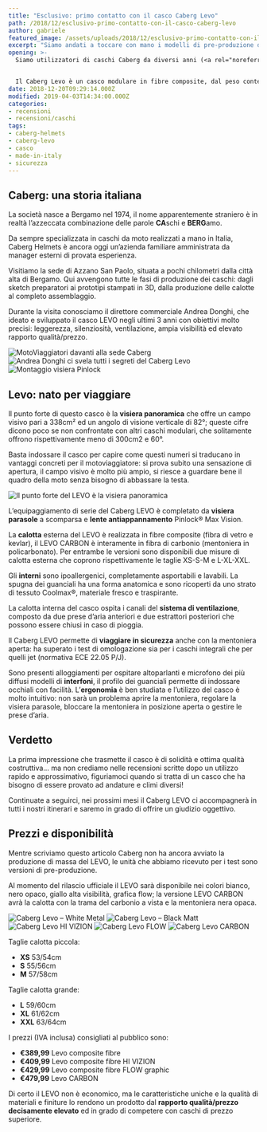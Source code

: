```yaml
---
title: "Esclusivo: primo contatto con il casco Caberg Levo"
path: /2018/12/esclusivo-primo-contatto-con-il-casco-caberg-levo
author: gabriele
featured_image: /assets/uploads/2018/12/esclusivo-primo-contatto-con-il-casco-caberg-levo/galleries/Caberg-Levo-wall.jpeg
excerpt: "Siamo andati a toccare con mano i modelli di pre-produzione del nuovo LEVO: ecco le prime impressioni sul casco Caberg per i motoviaggiatori esigenti."
opening: >-
  Siamo utilizzatori di caschi Caberg da diversi anni (<a rel="noreferrer noopener" href="https://amzn.to/2QDbIDX" target="_blank">Duke II</a> e <a href="https://amzn.to/2Sd8XWO" target="_blank" rel="noreferrer noopener">Tourmax</a>) e la presentazione ad EICMA 2018 di un nuovo modello a vocazione turistica non ha potuto che incuriosirci.


  Il Caberg Levo è un casco modulare in fibre composite, dal peso contenuto e un’ottima ventilazione, caratterizzato dalla visiera panoramica che offre il campo visivo tra i più ampi della categoria.
date: 2018-12-20T09:29:14.000Z
modified: 2019-04-03T14:34:00.000Z
categories:
- recensioni
- recensioni/caschi
tags:
- caberg-helmets
- caberg-levo
- casco
- made-in-italy
- sicurezza
---
```

## Caberg: una storia italiana

La società nasce a Bergamo nel 1974, il nome apparentemente straniero è in realtà l’azzeccata combinazione delle parole **CA**schi e **BERG**amo.

Da sempre specializzata in caschi da moto realizzati a mano in Italia, Caberg Helmets è ancora oggi un’azienda familiare amministrata da manager esterni di provata esperienza.

Visitiamo la sede di Azzano San Paolo, situata a pochi chilometri dalla città alta di Bergamo. Qui avvengono tutte le fasi di produzione dei caschi: dagli sketch preparatori ai prototipi stampati in 3D, dalla produzione delle calotte al completo assemblaggio.

Durante la visita conosciamo il direttore commerciale Andrea Donghi, che ideato e sviluppato il casco LEVO negli ultimi 3 anni con obiettivi molto precisi: leggerezza, silenziosità, ventilazione, ampia visibilità ed elevato rapporto qualità/prezzo.

![MotoViaggiatori davanti alla sede Caberg](/assets/uploads/2018/12/esclusivo-primo-contatto-con-il-casco-caberg-levo/galleries/DSC00139.jpeg "MotoViaggiatori davanti alla sede Caberg")
![Andrea Donghi ci svela tutti i segreti del Caberg Levo](/assets/uploads/2018/12/esclusivo-primo-contatto-con-il-casco-caberg-levo/galleries/DSC00140.jpeg "Andrea Donghi ci svela tutti i segreti del Caberg Levo")
![Montaggio visiera Pinlock](/assets/uploads/2018/12/esclusivo-primo-contatto-con-il-casco-caberg-levo/galleries/DSC00146.jpeg "Montaggio visiera Pinlock")

## Levo: nato per viaggiare

Il punto forte di questo casco è la **visiera panoramica** che offre un campo visivo pari a 338cm² ed un angolo di visione verticale di 82°; queste cifre dicono poco se non confrontate con altri caschi modulari, che solitamente offrono rispettivamente meno di 300cm2 e 60°.

Basta indossare il casco per capire come questi numeri si traducano in vantaggi concreti per il motoviaggiatore: si prova subito una sensazione di apertura, il campo visivo è molto più ampio, si riesce a guardare bene il quadro della moto senza bisogno di abbassare la testa.

![Il punto forte del LEVO è la visiera panoramica](/assets/uploads/2018/12/esclusivo-primo-contatto-con-il-casco-caberg-levo/galleries/Caberg-Levo-visor.jpg "Il punto forte del LEVO è la visiera panoramica")

L’equipaggiamento di serie del Caberg LEVO è completato da **visiera parasole** a scomparsa e **lente antiappannamento** Pinlock® Max Vision.

La **calotta** esterna del LEVO è realizzata in fibre composite (fibra di vetro e kevlar), il LEVO CARBON è interamente in fibra di carbonio (mentoniera in policarbonato). Per entrambe le versioni sono disponibili due misure di calotta esterna che coprono rispettivamente le taglie XS-S-M e L-XL-XXL.

Gli **interni** sono ipoallergenici, completamente asportabili e lavabili. La spugna dei guanciali ha una forma anatomica e sono ricoperti da uno strato di tessuto Coolmax®, materiale fresco e traspirante.

La calotta interna del casco ospita i canali del **sistema di ventilazione**, composto da due prese d’aria anteriori e due estrattori posteriori che possono essere chiusi in caso di pioggia.

Il Caberg LEVO permette di **viaggiare in sicurezza** anche con la mentoniera aperta: ha superato i test di omologazione sia per i caschi integrali che per quelli jet (normativa ECE 22.05 P/J).

Sono presenti alloggiamenti per ospitare altoparlanti e microfono dei più diffusi modelli di **interfoni**, il profilo dei guanciali permette di indossare occhiali con facilità. L’**ergonomia** è ben studiata e l’utilizzo del casco è molto intuitivo: non sarà un problema aprire la mentoniera, regolare la visiera parasole, bloccare la mentoniera in posizione aperta o gestire le prese d’aria.

## Verdetto

La prima impressione che trasmette il casco è di solidità e ottima qualità costruttiva… ma non crediamo nelle recensioni scritte dopo un utilizzo rapido e approssimativo, figuriamoci quando si tratta di un casco che ha bisogno di essere provato ad andature e climi diversi!

Continuate a seguirci, nei prossimi mesi il Caberg LEVO ci accompagnerà in tutti i nostri itinerari e saremo in grado di offrire un giudizio oggettivo.

## Prezzi e disponibilità

Mentre scriviamo questo articolo Caberg non ha ancora avviato la produzione di massa del LEVO, le unità che abbiamo ricevuto per i test sono versioni di pre-produzione.

Al momento del rilascio ufficiale il LEVO sarà disponibile nei colori bianco, nero opaco, giallo alta visibilità, grafica flow; la versione LEVO CARBON avrà la calotta con la trama del carbonio a vista e la mentoniera nera opaca.

![Caberg Levo – White Metal](/assets/uploads/2018/12/esclusivo-primo-contatto-con-il-casco-caberg-levo/galleries/Caberg-Levo-White-Metal-1.jpg "Caberg Levo – White Metal")
![Caberg Levo – Black Matt](/assets/uploads/2018/12/esclusivo-primo-contatto-con-il-casco-caberg-levo/galleries/Caberg-Levo-Black-Matt.jpg "Caberg Levo – Black Matt")
![Caberg Levo HI VIZION](/assets/uploads/2018/12/esclusivo-primo-contatto-con-il-casco-caberg-levo/galleries/Caberg-Levo-HI-VIZION.jpg "Caberg Levo HI VIZION")
![Caberg Levo FLOW](/assets/uploads/2018/12/esclusivo-primo-contatto-con-il-casco-caberg-levo/galleries/Caberg-Levo-FLOW.jpg "Caberg Levo FLOW")
![Caberg Levo CARBON](/assets/uploads/2018/12/esclusivo-primo-contatto-con-il-casco-caberg-levo/galleries/Caberg-Levo-CARBON.jpg "Caberg Levo CARBON")

Taglie calotta piccola:

- **XS** 53/54cm
- **S** 55/56cm
- **M** 57/58cm

Taglie calotta grande:

- **L** 59/60cm
- **XL** 61/62cm
- **XXL** 63/64cm

I prezzi (IVA inclusa) consigliati al pubblico sono:

- **€389,99** Levo composite fibre
- **€409,99** Levo composite fibre HI VIZION
- **€429,99** Levo composite fibre FLOW graphic
- **€479,99** Levo CARBON

Di certo il LEVO non è economico, ma le caratteristiche uniche e la qualità di materiali e finiture lo rendono un prodotto dal **rapporto qualità/prezzo decisamente elevato** ed in grado di competere con caschi di prezzo superiore.
